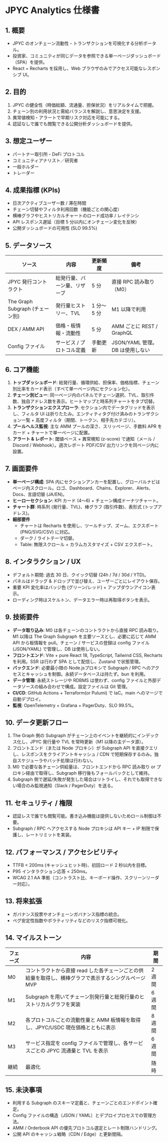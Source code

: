 # JPYC Analytics 仕様書

## 1. 概要
- JPYC のオンチェーン流動性・トランザクションを可視化する分析ポータル。
- 投資家、コミュニティが同じデータを参照できる単一ページダッシュボード（SPA）を提供。
- React + Recharts を採用し、Web ブラウザのみでアクセス可能なレスポンシブ UI。

## 2. 目的
1. JPYC の健全性（時価総額、流通量、担保状況）をリアルタイムで把握。
2. チェーン別の利用状況と需給バランスを解説し、意思決定を支援。
3. 異常値検知・アラートで早期リスク対応を可能にする。
4. 認証なしで誰でも閲覧できる公開分析ダッシュボードを提供。

## 3. 想定ユーザー
- パートナー取引所・DeFi プロトコル
- コミュニティアナリスト／研究者
- 一般ホルダー
- トレーダー

## 4. 成果指標 (KPIs)
- 日次アクティブユーザー数 / 滞在時間
- チェーン切替やフィルタ利用回数（機能ごとの関心度）
- 横棒グラフやヒストリカルチャートのロード成功率 / レイテンシ
- API レスポンス遅延（目標 5 分以内にオンチェーン変化を反映）
- 公開ダッシュボードの可用性 (SLO 99.5%)

## 5. データソース
| ソース | 内容 | 更新頻度 | 備考 |
|--------|------|----------|------|
| JPYC 発行コントラクト | 総発行量、バーン量、リザーブ | 5 分 | 直接 RPC 読み取り（M0） |
| The Graph Subgraph (チェーン別) | 発行量ヒストリー、TVL | 1 分〜5 分 | M1 以降で利用 |
| DEX / AMM API | 価格・板情報・流動性 | 5 分 | AMM ごとに REST / GraphQL |
| Config ファイル | サービス / プロトコル定義 | 手動更新 | JSON/YAML 管理。DB は使用しない |

## 6. コア機能
1. **トップダッシュボード**: 総発行量、循環供給、担保率、価格指標、チェーン別比率をカード表示（すべて単一ページ内にセクション化）。
2. **チェーン別ビュー**: 同一ページ内のパネルでチェーン選択、TVL、取引件数、独自アドレス数を表示。ヒートマップと時系列チャートをタブ切替。
3. **トランザクションエクスプローラ**: セクション内でデータグリッドを表示し、フィルタ UI は折りたたみ。エンティティタグ付け済みのトランザクション一覧 + 高度フィルタ（期間、トークン、相手先カテゴリ）。
4. **プールヘルス監視**: 主な AMM プールの深さ、スリッページ、手数料 APR をカード + チャートで単一ページに配置。
5. **アラート & レポート**: 閾値ベース + 異常検知 (z-score) で通知（メール / Discord / Webhook）。週次レポート PDF/CSV 出力リンクを同ページ内に設置。

## 7. 画面要件
- **単一ページ構成**: SPA 内にセクションアンカーを配置し、グローバルナビはページ内スクロール。ロゴ、Dashboard、Chains、Explorer、Alerts、Docs、言語切替 (JA/EN)。
- **ヒーローセクション**: KPI カード (4〜6) + チェーン構成ドーナツチャート。
- **チャート群**: 時系列 (発行量、TVL)、棒グラフ (取引件数)、表形式 (トップアドレス)。
- **細部要件**
  - チャートは Recharts を使用し、ツールチップ、ズーム、エクスポート (PNG/SVG/CSV) に対応。
  - ダーク / ライトテーマ切替。
  - Table: 無限スクロール + カラムカスタマイズ + CSV エクスポート。

## 8. インタラクション / UX
- デフォルト期間: 過去 30 日、クイック切替 (24h / 7d / 30d / YTD)。
- パネルはドラッグ & ドロップで並び替え、ユーザーごとにレイアウト保存。
- 重要 KPI 変化率はバッジ色 (グリーン/レッド) + アップダウンアイコン表示。
- ローディング時はスケルトン、データエラー時は再取得ボタンを表示。

## 9. 技術要件
- **データ取り込み**: M0 は各チェーンのコントラクトから直接 RPC 読み取り。M1 以降は The Graph Subgraph を主要ソースとし、必要に応じて AMM API から板情報を pull。チェーン / サービスの登録は config ファイル (JSON/YAML) で管理し、DB は使用しない。
- **フロントエンド**: Vite + pure React 18, TypeScript, Tailwind CSS, Recharts を利用。SSR は行わず SPA として配信し、Zustand で状態管理。
- **バックエンド**: 必要最小限の Node.jsプロキシで Subgraph / RPC へのアクセスとキャッシュを制御。永続データベースは持たず。bun を利用。
- **データ管理**: 永続ストレージや RDBMS は使わず、config ファイルと外部データソースの組み合わせで構成。設定ファイルは Git 管理。
- **CI/CD**: GitHub Actions + Terraform(or Pulumi) で IaC。main へのマージで自動デプロイ。
- **監視**: OpenTelemetry + Grafana + PagerDuty、SLO 99.5%。

## 10. データ更新フロー
1. The Graph 側の Subgraph がチェーン上のイベントを継続的にインデックス化し、JPYC 発行量や TVL を常時更新（M1 以降の主データ源）。
2. フロントエンド（または Node プロキシ）が Subgraph API を直接クエリし、レスポンスをクライアントキャッシュ / CDN で短期保存するのみ。独自スケジューラやバッチ処理は行わない。
3. M0 で必要な各チェーン供給量は、フロントエンドから RPC 読み取り or プロキシ経由で取得し、Subgraph 移行後もフォールバックとして維持。
4. Subgraph 側で遅延/失敗が発生した場合はリトライし、それでも取得できない場合のみ監視通知（Slack / PagerDuty）を送る。

## 11. セキュリティ / 権限
- 認証レスで誰でも閲覧可能。書き込み機能は提供しないためロール制御は不要。
- Subgraph / RPC へアクセスする Node プロキシは API キー + IP 制限で保護し、レートリミットを実装。

## 12. パフォーマンス / アクセシビリティ
- TTFB < 200ms (キャッシュヒット時)、初回ロード 2 秒以内を目標。
- P95 インタラクション応答 < 250ms。
- WCAG 2.1 AA 準拠（コントラスト比、キーボード操作、スクリーンリーダー対応）。

## 13. 将来拡張
- ガバナンス投票やオンチェーンガバナンス指標の統合。
- ペグ安定性指数やボラティリティなどのリスク指標可視化。

## 14. マイルストーン
| フェーズ | 内容 | 期間 |
|----------|------|------|
| M0 | コントラクトから直接 read した各チェーンごとの供給量を取得し、横棒グラフで表示するシングルページ MVP | 2 週間 |
| M1 | Subgraph を用いてチェーン別発行量と総発行量のヒストリカルグラフを実装 | 6 週間 |
| M2 | 各プロトコルごとの流動性量と AMM 板情報を取得し、JPYC/USDC 現在価格とともに表示 | 8 週間 |
| M3 | サービス指定を config ファイルで管理し、各サービスごとの JPYC 流通量と TVL を表示 | 6 週間 |
| 継続 | 最適化 | 随時 |

## 15. 未決事項
- 利用する Subgraph のスキーマ定義と、チェーンごとのエンドポイント確定。
- Config ファイルの構造（JSON / YAML）とデプロイプロセスでの管理方法。
- AMM / Orderbook API の優先プロトコル選定とレート制限ハンドリング。
- 公開 API のキャッシュ戦略（CDN / Edge）と更新間隔。
